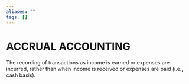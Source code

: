 ```yaml
---
aliases: ""
tags: []
---
```

# ACCRUAL ACCOUNTING
The recording of transactions as income is earned or expenses are incurred, rather than when income is received or expenses are paid (i.e., cash basis).